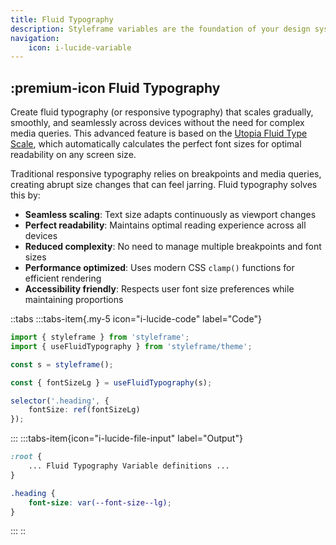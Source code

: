 ```yaml
---
title: Fluid Typography
description: Styleframe variables are the foundation of your design system. They let you define design tokens such as colors, spacing, typography, and more.
navigation:
    icon: i-lucide-variable
---
```


## :premium-icon Fluid Typography

Create fluid typography (or responsive typography) that scales gradually, smoothly, and seamlessly across devices without the need for complex media queries. This advanced feature is based on the [Utopia Fluid Type Scale](https://utopia.fyi/), which automatically calculates the perfect font sizes for optimal readability on any screen size.

Traditional responsive typography relies on breakpoints and media queries, creating abrupt size changes that can feel jarring. Fluid typography solves this by:

- **Seamless scaling**: Text size adapts continuously as viewport changes
- **Perfect readability**: Maintains optimal reading experience across all devices
- **Reduced complexity**: No need to manage multiple breakpoints and font sizes
- **Performance optimized**: Uses modern CSS `clamp()` functions for efficient rendering
- **Accessibility friendly**: Respects user font size preferences while maintaining proportions


::tabs
:::tabs-item{.my-5 icon="i-lucide-code" label="Code"}

```ts
import { styleframe } from 'styleframe';
import { useFluidTypography } from 'styleframe/theme';

const s = styleframe();

const { fontSizeLg } = useFluidTypography(s);

selector('.heading', {
    fontSize: ref(fontSizeLg)
});
```

:::
:::tabs-item{icon="i-lucide-file-input" label="Output"}

```css
:root {
    ... Fluid Typography Variable definitions ...
}

.heading {
    font-size: var(--font-size--lg);
}
```

:::
::
